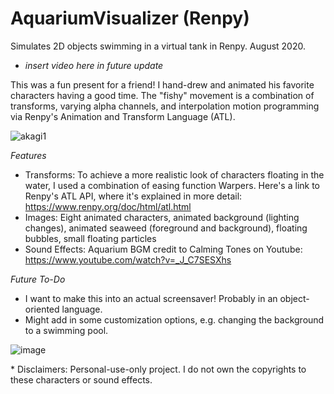 # AquariumVisualizer (Renpy)
Simulates 2D objects swimming in a virtual tank in Renpy. August 2020.

- *insert video here in future update*

This was a fun present for a friend! I hand-drew and animated his favorite characters having a good time. The "fishy" movement is a combination of transforms, varying alpha channels, and interpolation motion programming via Renpy's Animation and Transform Language (ATL).

![akagi1](https://user-images.githubusercontent.com/80881875/113247044-2f32d480-9288-11eb-8848-43f66b92b417.png)

*Features*
 - Transforms: To achieve a more realistic look of characters floating in the water, I used a combination of easing function Warpers. Here's a link to Renpy's ATL API, where it's explained in more detail: https://www.renpy.org/doc/html/atl.html
 - Images: Eight animated characters, animated background (lighting changes), animated seaweed (foreground and background), floating bubbles, small floating particles
 - Sound Effects: Aquarium BGM credit to Calming Tones on Youtube: https://www.youtube.com/watch?v=_J_C7SESXhs

*Future To-Do*
- I want to make this into an actual screensaver! Probably in an object-oriented language.
- Might add in some customization options, e.g. changing the background to a swimming pool.

![image](https://user-images.githubusercontent.com/80881875/113245316-b1b99500-9284-11eb-99b4-ae55a469a162.png)

\* Disclaimers: Personal-use-only project. I do not own the copyrights to these characters or sound effects.
